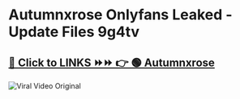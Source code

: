 
 # Autumnxrose Onlyfans Leaked - Update Files 9g4tv

## <h2><a href="https://clipsfans.com/Autumnxrose&ref=git">🔗 Click to LINKS ⏩⏩ 👉 🟢 Autumnxrose </a></h2>

<a href="https://clipsfans.com/Autumnxrose&ref=git" rel="nofollow" data-target="animated-image.originalLink"><img src="https://i.ibb.co.com/xMMVF88/686577567.gif" alt="Viral Video Original" style="max-width: 100%; display: inline-block;" data-target="animated-image.originalImage"></a>


